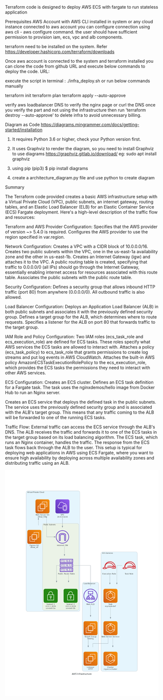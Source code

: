 Terraform code is designed to deploy AWS ECS with fargate to run stateless application

Prerequisites 
AWS Account with AWS CLI installed in system or any cloud instance connected to aws account
you can configure connection using aws cli - aws configure command.
the user should have sufficient permission to provision iam, ecs, vpc and alb components.


terraform need to be installed on the system.
Refer https://developer.hashicorp.com/terraform/downloads 

Once aws account is connected to the system and terraform installed you can clone the code from github URL and execute below commands to deploy the code. 
URL:

execute the script in terminal : ./infra_deploy.sh
or run below commands manually 

terraform init
terraform plan
terraform apply --auto-approve

verify aws loadbalancer DNS to verify the nginx page or curl the DNS 
once you verify the part and not using the infrastructure then  run 'terraform destroy --auto-approve' to delete infra to avoid unnecessary billing. 

Diagram as Code
https://diagrams.mingrammer.com/docs/getting-started/installation

1.  It requires Python 3.6 or higher, check your Python version first.
2.  It uses Graphviz to render the diagram, so you need to install Graphviz to use diagrams
    https://graphviz.gitlab.io/download/ 
    eg: sudo apt install graphviz
3.  using pip (pip3)
    $ pip install diagrams

4.  create a architecture_diagram.py file and use python to create diagram 

Summary

The Terraform code provided creates a basic AWS infrastructure setup with a Virtual Private Cloud (VPC), public subnets, an internet gateway, routing tables, and an Elastic Load Balancer (ELB) for an Elastic Container Service (ECS) Fargate deployment. Here's a high-level description of the traffic flow and resources:

Terraform and AWS Provider Configuration:
Specifies that the AWS provider of version ~> 5.4.0 is required.
Configures the AWS provider to use the region specified in var.region.

Network Configuration:
Creates a VPC with a CIDR block of 10.0.0.0/16.
Creates two public subnets within the VPC, one in the us-east-1a availability zone and the other in us-east-1b.
Creates an Internet Gateway (igw) and attaches it to the VPC.
A public routing table is created, specifying that traffic to 0.0.0.0/0 (all IPs) should go through the Internet Gateway, essentially enabling internet access for resources associated with this route table.
Associates the public subnets with the public route table.

Security Configuration:
Defines a security group that allows inbound HTTP traffic (port 80) from anywhere (0.0.0.0/0). All outbound traffic is also allowed.

Load Balancer Configuration:
Deploys an Application Load Balancer (ALB) in both public subnets and associates it with the previously defined security group.
Defines a target group for the ALB, which determines where to route requests.
Specifies a listener for the ALB on port 80 that forwards traffic to the target group.

IAM Role and Policy Configuration:
Two IAM roles (ecs_task_role and ecs_execution_role) are defined for ECS tasks. These roles specify what AWS services the ECS tasks are allowed to interact with.
Attaches a policy (ecs_task_policy) to ecs_task_role that grants permissions to create log streams and put log events in AWS CloudWatch.
Attaches the built-in AWS policy AmazonECSTaskExecutionRolePolicy to the ecs_execution_role, which provides the ECS tasks the permissions they need to interact with other AWS services.

ECS Configuration:
Creates an ECS cluster.
Defines an ECS task definition for a Fargate task. The task uses the nginxdemos/hello image from Docker Hub to run an Nginx server.


Creates an ECS service that deploys the defined task in the public subnets. The service uses the previously defined security group and is associated with the ALB's target group. This means that any traffic coming to the ALB will be forwarded to one of the running ECS tasks.


Traffic Flow:
External traffic can access the ECS service through the ALB's DNS.
The ALB receives the traffic and forwards it to one of the ECS tasks in the target group based on its load balancing algorithm.
The ECS task, which runs an Nginx container, handles the traffic.
The response from the ECS task flows back through the ALB to the user.
This setup is typical for deploying web applications in AWS using ECS Fargate, where you want to ensure high availability by deploying across multiple availability zones and distributing traffic using an ALB.


![Example Image](https://github.com/nixvarghese01/ecs-stateless-nginx/blob/dev/aws_infrastructure.png)
